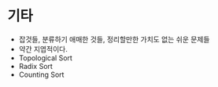 # 기타

- 잡것들, 분류하기 애매한 것들, 정리할만한 가치도 없는 쉬운 문제들
- 약간 지엽적이다.
- Topological Sort
- Radix Sort
- Counting Sort
